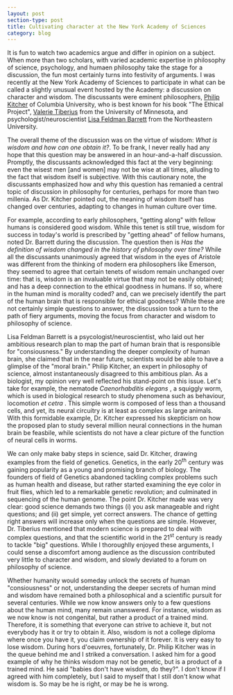 ```yaml
---
layout: post
section-type: post
title: Cultivating character at the New York Academy of Sciences
category: blog
---
```


<p> It is fun to watch two academics argue and differ in opinion on a subject. When more than two scholars, with varied academic expertise in philosophy of science, psychology, and humaen philosophy take the stage for a discussion, the fun most certainly turns into festivity of arguments. I was recently at the New York Academy of Sciences to participate in what can be called a slightly unusual event hosted by the Academy: a discussion on character and wisdom. The discussants were eminent philosophers, <a href="http://philosophy.columbia.edu/directories/faculty/philip-kitcher" title="Philip Kitcher">Philip Kitcher</a> of Columbia University, who is best known for his book &quot;The Ethical Project&quot;, <a href="http://philosophy.umn.edu/people/FacultyProfile.php?UID=tiberius/" title="Valerie Tiberius">Valerie Tiberius</a> from the University of Minnesota, and psychologist/neuroscientist <a href="http://www.northeastern.edu/cos/faculty/lisa-feldman-barrett/" title="Lisa Feldman Barrett">Lisa Feldman Barrett</a> from the Northeastern University. <br></p>

<p>The overall theme of the discussion was on the virtue of wisdom: <i>What is wisdom and how can one obtain it?</i>. To be frank, I never really had any hope that this question may be answered in an hour-and-a-half discussion. Promptly, the discussants acknowledged this fact at the very beginning: even the wisest men [and women] may not be wise at all times, alluding to the fact that wisdom itself is subjective. With this cautionary note, the discussants emphasized how and why this question has remanied a central topic of discussion in philosophy for centuries, perhaps for more than two millenia. As Dr. Kitcher pointed out, the meaning of wisdom itself has changed over centuries, adapting to changes in human culture over time.</p> 

<p>For example, according to early philosophers, &quot;getting along&quot; with fellow humans is considered good wisdom. While this tenet is still true, wisdom for success in today's world is prescribed by &quot;getting ahead&quot; of fellow humans, noted Dr. Barrett during the discussion. The question then is <i>Has the definition of wisdom changed in the history of philosophy over time? </i> While all the discussants unanimously agreed that wisdom in the eyes of Aristole was different from the thinking of modern era philosophers like Emerson, they seemed to agree that certain tenets of wisdom remain unchanged over time: that is, wisdom is an invaluable virtue that may not be easily obtained; and has a deep connection to the ethical goodness in humans. If so, where in the human mind is morality coded? and, can we precisely identify the part of the human brain that is responsible for ethical goodness? While these are not certainly simple questions to answer, the discussion took a turn to the path of fiery arguments, moving the focus from character and wisdom to philosophy of science. </p>

<p>Lisa Feldman Barrett is a psycologist/neuroscientist, who laid out her ambitious research plan to map the part of human brain that is responsible for &quot;consiousness.&quot; By understanding the deeper complexity of human brain, she claimed that in the near future, scientists would be able to have a glimplse of the &quot;moral brain.&quot; Philip Kitcher, an expert in philosophy of science, almost instantaneously disagreed to this ambitious plan. As a biologist, my opinion very well reflected his stand-point on this issue. Let's take for example, the nematode <i> Caenorhabditis elegans </i>, a squiggly worm, which is used in biological research to study phenomena such as behaviour, locomotion <i> et cetra </i>. This simple worm is composed of less than a thousand cells, and yet, its neural circuitry is at least as complex as large animals. With this formidable example, Dr. Kitcher expressed his skepticism on how the proposed plan to study several million neural connections in the human brain be feasbile, while scientists do not have a clear picture of the function of neural cells in worms. </p>

<p> We can only make baby steps in science, said Dr. Kitcher, drawing examples from the field of genetics. Genetics, in the early
20<sup>th</sup> century was gaining popularity as a young and promising branch of biology. The founders of field of Genetics abandoned tackling complex problems such as human health and disease, but rather started examining the eye color in fruit flies, which led to a remarkable genetic revolution; and culminated in sequencing of the human genome. The point Dr. Kitcher made was very clear: good science demands two things (i) you ask manageable and right questions; and (ii) get simple, yet correct answers. The chance of getting right answers will increase only when the questions are simple. However, Dr. Tiberius mentioned that modern science is prepared to deal with complex questions, and that the scientific world in the 21<sup>st</sup> century is ready to tackle &quot;big&quot; questions. While I thoroughlly enjoyed these arguments, I could sense a discomfort among audience as the discussion contributed very little to character and wisdom, and slowly deviated to a forum on philosophy of science. </p>

Whether humanity would someday unlock the secrets of human &quot;consiousness&quot; or not, understanding the deeper secrets of human mind and wisdom have remained both a philosophical and a scientific pursuit for several centuries. While we now know answers only to a few questions about the human mind, many remain unanswered. For instance, wisdom as we now know is not congenital, but rather a product of a trained mind. Therefore, it is something that everyone can strive to achieve it, but not everybody has it or try to obtain it. Also, wisdom is not a college diploma where once you have it, you claim ownership of it forever. It is very easy to lose wisdom. During hors d'oeuvres, fortunately, Dr. Philip Kitcher was in the queue behind me and I striked a conversation. I asked him for a good example of why he thinks wisdom may not be genetic, but is a product of a trained mind. He said &quot;babies don't have wisdom, do they?&quot;. I don't know if I agreed with him completely, but I said to myself that I still don't know what wisdom is. So may be he is right, or may be he is wrong.











